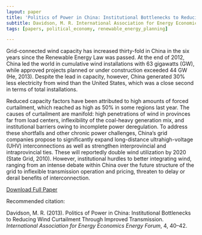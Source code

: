 ```yaml
---
layout: paper
title: 'Politics of Power in China: Institutional Bottlenecks to Reducing Wind Curtailment Through Improved Transmission'
subtitle: Davidson, M. R. International Association for Energy Economics (IAEE) Energy Forum.
tags: [papers, political_economy, renewable_energy_planning]

---
```


Grid-connected wind capacity has increased thirty-fold in China in the six years since the Renewable Energy Law was passed. At the end of 2012, China led the world in cumulative wind installations with 63 gigawatts (GW), while approved projects planned or under construction exceeded 44 GW (He, 2013). Despite the lead in capacity, however, China generated 30% less electricity from wind than the United States, which was a close second in terms of total installations.

Reduced capacity factors have been attributed to high amounts of forced curtailment, which reached as high as 50% in some regions last year. The causes of curtailment are manifold: high penetrations of wind in provinces far from load centers, inflexibility of the coal-heavy generation mix, and institutional barriers owing to incomplete power deregulation. To address these shortfalls and other chronic power challenges, China’s grid companies propose to significantly expand long-distance ultrahigh-voltage (UHV) interconnections as well as strengthen interprovincial and intraprovincial ties. These will reportedly double wind utilization by 2020 (State Grid, 2010). However, institutional hurdles to better integrating wind, ranging from an intense debate within China over the future structure of the grid to inflexible transmission operation and pricing, threaten to delay or derail benefits of interconnection.


[Download Full Paper](https://www.iaee.org/en/publications/newsletterdl.aspx?id=216)

Recommended citation:

Davidson, M. R. (2013). Politics of Power in China: Institutional Bottlenecks to Reducing Wind Curtailment Through Improved Transmission. _International Association for Energy Economics Energy Forum_, 4, 40–42.
